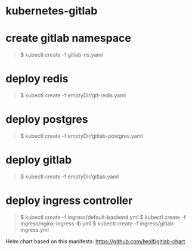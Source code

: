 # kubernetes-gitlab

# create gitlab namespace
> $ kubectl create -f gitlab-ns.yaml

# deploy redis
> $ kubectl create -f emptyDir/git-redis.yaml

# deploy postgres
> $ kubectl create -f emptyDir/gitlab-postgres.yaml

# deploy gitlab 
> $ kubectl create -f emptyDir/gitlab.yaml

# deploy ingress controller
> $ kubectl create -f ingress/default-backend.yml
> $ kubectl create -f ingress/nginx-ingress-lb.yml
> $ kubectl create -f ingress/gitlab-ingress.yml



  Helm chart based on this manifests: https://github.com/lwolf/gitlab-chart
